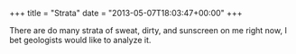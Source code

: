 +++
title = "Strata"
date = "2013-05-07T18:03:47+00:00"
+++

There are do many strata of sweat, dirty, and sunscreen on me right now, I bet geologists would like to analyze it.
			